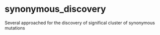 # synonymous_discovery
Several approached for the discovery of significal cluster of synonymous mutations
